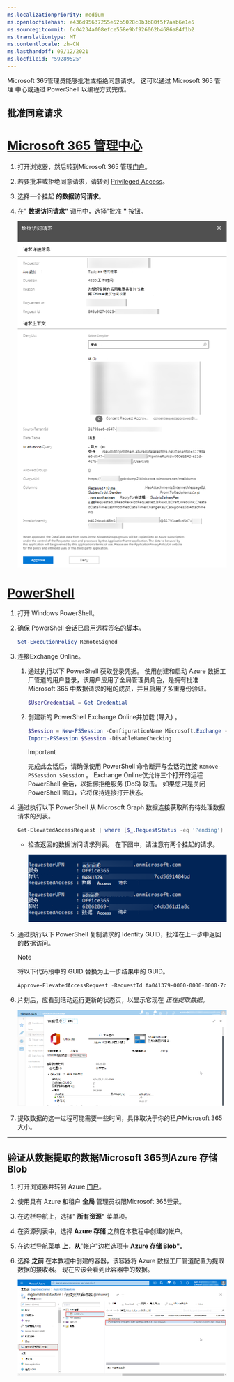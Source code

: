 ```yaml
---
ms.localizationpriority: medium
ms.openlocfilehash: e436d95637255e52b5028c8b3b80f5f7aab6e1e5
ms.sourcegitcommit: 6c04234af08efce558e9bf926062b4686a84f1b2
ms.translationtype: MT
ms.contentlocale: zh-CN
ms.lasthandoff: 09/12/2021
ms.locfileid: "59289525"
---
```

<!-- markdownlint-disable MD002 MD041 -->

Microsoft 365管理员能够批准或拒绝同意请求。 这可以通过 Microsoft 365 管理 中心或通过 PowerShell 以编程方式完成。

## <a name="approve-consent-requests"></a>批准同意请求

# <a name="microsoft-365-admin-center"></a>[Microsoft 365 管理中心](#tab/Microsoft365)

1. 打开浏览器，然后转到Microsoft 365 管理[门户](https://admin.microsoft.com)。

1. 若要批准或拒绝同意请求，请转到 [Privileged Access](https://portal.office.com/adminportal/home#/Settings/PrivilegedAccess)。

1. 选择一个挂起 **的数据访问请求**。

1. 在" **数据访问请求"** 调用中，选择"批准 **"** 按钮。

    ![显示数据访问权限请求等待许可审批的屏幕截图Microsoft 365 管理中心。](images/data-connect-m365-approve.png)

# <a name="powershell"></a>[PowerShell](#tab/PowerShell)

1. 打开 Windows PowerShell。
1. 确保 PowerShell 会话已启用远程签名的脚本。

    ```powershell
    Set-ExecutionPolicy RemoteSigned
    ```

1. 连接Exchange Online。

    1. 通过执行以下 PowerShell 获取登录凭据。 使用创建和启动 Azure 数据工厂管道的用户登录，该用户应用了全局管理员角色，是拥有批准 Microsoft 365 中数据请求的组的成员，并且启用了多重身份验证。

        ```powershell
        $UserCredential = Get-Credential
        ```

    1. 创建新的 PowerShell Exchange Online并加载 (导入) 。

        ```powershell
        $Session = New-PSSession -ConfigurationName Microsoft.Exchange -ConnectionUri https://ps.protection.outlook.com/powershell-liveid/ -Credential $UserCredential -Authentication Basic -AllowRedirection
        Import-PSSession $Session -DisableNameChecking
        ```

        > [!IMPORTANT]
        > 完成此会话后，请确保使用 PowerShell 命令断开与会话的连接 `Remove-PSSession $Session` 。 Exchange Online仅允许三个打开的远程 PowerShell 会话，以抵御拒绝服务 (DoS) 攻击。 如果您只是关闭 PowerShell 窗口，它将保持连接打开状态。

1. 通过执行以下 PowerShell 从 Microsoft Graph 数据连接获取所有待处理数据请求的列表。

    ```powershell
    Get-ElevatedAccessRequest | where {$_.RequestStatus -eq 'Pending'} | select RequestorUPN, Service, Identity, RequestedAccess | fl
    ```

    - 检查返回的数据访问请求列表。 在下图中，请注意有两个挂起的请求。

        ![Screenshot showing a list of pending requests formatted as a list in a PowerShell console.](images/data-connect-ps-pending-requests.png)

1. 通过执行以下 PowerShell 复制请求的 Identity GUID，批准在上一步中返回的数据访问。

    > [!NOTE]
    > 将以下代码段中的 GUID 替换为上一步结果中的 GUID。

    ```powershell
    Approve-ElevatedAccessRequest -RequestId fa041379-0000-0000-0000-7cd5691484bd -Comment 'approval request granted'
    ```

1. 片刻后，应看到活动运行更新的状态页，以显示它现在 _正在提取数据_。

    ![显示数据工厂服务的 Azure 门户 UI 的屏幕截图，其中加载状态现在显示为"正在提取数据"。](images/data-connect-adf-extraction-approved.png)

1. 提取数据的这一过程可能需要一些时间，具体取决于你的租户Microsoft 365大小。

---

## <a name="verify-extracted-data-from-microsoft-365-to-azure-storage-blob"></a>验证从数据提取的数据Microsoft 365到Azure 存储 Blob

1. 打开浏览器并转到 Azure [门户](https://portal.azure.com/)。

1. 使用具有 Azure 和租户 **全局** 管理员权限Microsoft 365登录。

1. 在边栏导航上，选择" **所有资源"** 菜单项。

1. 在资源列表中，选择 **Azure 存储** 之前在本教程中创建的帐户。

1. 在边栏导航菜单 **上，从**"帐户"边栏选项卡 **Azure 存储 Blob"。**

1. 选择 **之前** 在本教程中创建的容器，该容器将 Azure 数据工厂管道配置为提取数据的接收器。 现在应该会看到此容器中的数据。

    ![显示用于帐户服务的 Azure 存储 UI 的屏幕截图。 它显示存储提取数据的容器。](images/data-connect-adf-extracted-data-in-blob.png)
